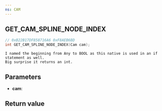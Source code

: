 ```yaml
---
ns: CAM
---
```

## GET_CAM_SPLINE_NODE_INDEX

```c
// 0xB22B17DF858716A6 0xF8AEB6BD
int GET_CAM_SPLINE_NODE_INDEX(Cam cam);
```

```
I named the beginning from Any to BOOL as this native is used in an if statement as well.   
Big surprise it returns an int.  
```

## Parameters
* **cam**: 

## Return value

